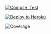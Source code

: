 [![Compile, Test](https://github.com/kohziyi95/VTTPMealPlannerApp/actions/workflows/main.yaml/badge.svg)](https://github.com/kohziyi95/VTTPMealPlannerApp/actions/workflows/main.yaml)

[![Deploy to Heroku](https://github.com/kohziyi95/VTTPMealPlannerApp/actions/workflows/deploy.yaml/badge.svg)](https://github.com/kohziyi95/VTTPMealPlannerApp/actions/workflows/deploy.yaml)

![Coverage](https://verybigbucket.sgp1.digitaloceanspaces.com/coverage/VTTPMealPlannerApp/jacoco.svg)

